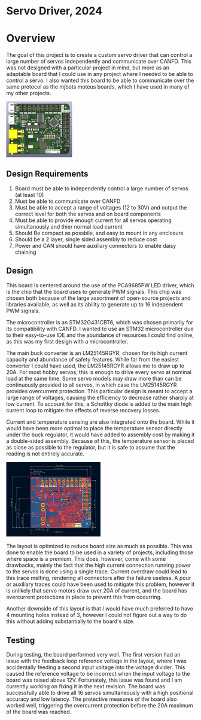 # Servo Driver, 2024 #

# Overview #

The goal of this project is to create a custom servo driver that can control a large 
number of servos independently and communicate over CANFD. This was not designed with
a particular project in mind, but more as an adaptable board that I could use in any 
project where I needed to be able to control a servo. I also wanted this board to be 
able to communicate over the same protocol as the mjbots moteus boards, which I have 
used in many of my other projects.

<img src="/images/Servo_Board_V2_3D.png" alt="Frame CAD" width="35%" />

## Design Requirements ##

<ol>
    <li>Board must be able to independently control a large number of servos (at least 10)</li>
    <li>Must be able to communicate over CANFD</li>
    <li>Must be able to accept a range of voltages (12 to 30V) and output the correct level for both the servos and on board components</li>
    <li>Must be able to provide enough current for all servos operating simultanously and thier normal load current</li>
    <li>Should Be compact as possbile, and easy to mount in any enclosure</li>
    <li>Should be a 2 layer, single sided assembly to reduce cost</li>
    <li>Power and CAN should have auxiliary connectors to enable daisy chaining</li>
</ol>

## Design ##

This board is centered around the use of the PCA9685PW LED driver, which is the chip that 
the board uses to generate PWM signals. This chip was chosen both because of the large 
assortment of open-source projects and libraries available, as well as its ability to 
generate up to 16 independent PWM signals.

The microcontroller is an STM32G431CBT6, which was chosen primarily for its compatibility 
with CANFD. I wanted to use an STM32 microcontroller due to their easy-to-use IDE and the 
abundance of resources I could find online, as this was my first design with a 
microcontroller.

The main buck converter is an LM25145RGYR, chosen for its high current capacity and abundance 
of safety features. While far from the easiest converter I could have used, the LM25145RGYR 
allows me to draw up to 20A. For most hobby servos, this is enough to drive every servo at 
nominal load at the same time. Some servo models may draw more than can be continuously provided
to all servos, in which case the LM25145RGYR provides overcurrent protection. This particular 
design is meant to accept a large range of voltages, causing the efficiency to decrease rather 
sharply at low current. To account for this, a Schottky diode is added to the main high current
loop to mitigate the effects of reverse recovery losses.

Current and temperature sensing are also integrated onto the board. While it would have been more 
optimal to place the temperature sensor directly under the buck regulator, it would have added to 
assembly cost by making it a double-sided assembly. Because of this, the temperature sensor is
placed as close as possible to the regulator, but it is safe to assume that the reading is not 
entirely accurate.

<img src="/images/Servo_Board_V2_Layout.png" alt="Frame CAD" width="50%" />

The layout is optimized to reduce board size as much as possible. This was done to enable the board 
to be used in a variety of projects, including those where space is a premium. This does, however, 
come with some drawbacks, mainly the fact that the high current connection running power to the 
servos is done using a single trace. Current overdraw could lead to this trace melting, rendering 
all connectors after the failure useless. A pour or auxiliary traces could have been used to mitigate 
this problem, however it is unlikely that servo motors draw over 20A of current, and the board has 
overcurrent protections in place to prevent this from occurring.

Another downside of this layout is that I would have much preferred to have 4 mounting holes instead 
of 3, however I could not figure out a way to do this without adding substantially to the board's size.

## Testing ##

During testing, the board performed very well. The first version had an issue with the feedback loop 
reference voltage in the layout, where I was accidentally feeding a second input voltage into the voltage
divider. This caused the reference voltage to be incorrect when the input voltage to the board was raised
above 12V. Fortunately, this issue was found and I am currently working on fixing it in the next revision.
The board was successfully able to drive all 16 servos simultaneously with a high positional accuracy and
low latency. The protective measures of the board also worked well, triggering the overcurrent protection 
before the 20A maximum of the board was reached.





